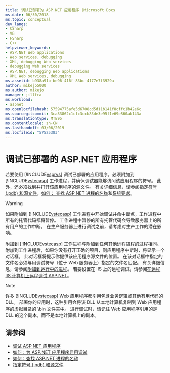 ```yaml
---
title: 调试已部署的 ASP.NET 应用程序 |Microsoft Docs
ms.date: 06/30/2018
ms.topic: conceptual
dev_langs:
- CSharp
- VB
- FSharp
- C++
helpviewer_keywords:
- ASP.NET Web applications
- Web services, debugging
- XML, debugging Web services
- debugging Web services
- ASP.NET, debugging Web applications
- XML Web services, debugging
ms.assetid: b938a91b-be96-416f-83bc-4177e7f3929a
author: mikejo5000
ms.author: mikejo
manager: jillfra
ms.workload:
- aspnet
ms.openlocfilehash: 57594775afe5d6708cd5d11b141f8cffc1b42e6c
ms.sourcegitcommit: 3ca33862c1cfc3ccb83de3e95f1e69e860ab143a
ms.translationtype: MTE95
ms.contentlocale: zh-CN
ms.lasthandoff: 03/06/2019
ms.locfileid: "57525383"
---
```

# <a name="debugging-deployed-aspnet-applications"></a>调试已部署的 ASP.NET 应用程序
若要使用 [!INCLUDE[vsprvs](../code-quality/includes/vsprvs_md.md)] 调试已部署的应用程序，必须附加到 [!INCLUDE[vstecasp](../code-quality/includes/vstecasp_md.md)] 工作进程，并确保调试器能够访问该应用程序的符号。 此外，还必须找到并打开该应用程序的源文件。 有关详细信息，请参阅[指定符号 (.pdb) 和源文件](../debugger/specify-symbol-dot-pdb-and-source-files-in-the-visual-studio-debugger.md)，[如何： 查找 ASP.NET 进程的名称](../debugger/how-to-find-the-name-of-the-aspnet-process.md)和[系统要求](../debugger/aspnet-debugging-system-requirements.md)。

> [!WARNING]
> 如果附加到 [!INCLUDE[vstecasp](../code-quality/includes/vstecasp_md.md)] 工作进程中开始调试并命中断点，工作进程中所有的托管代码都将暂停。 工作进程中暂停的所有托管代码会导致服务器上的所有用户的工作中断。 在生产服务器上进行调试之前，请考虑对生产工作的潜在影响。 

附加到 [!INCLUDE[vstecasp](../code-quality/includes/vstecasp_md.md)] 工作进程与附加到任何其他远程进程的过程相同。 附加到工作进程后，如果你没有打开正确的项目，则应用程序中断时，将显示一个对话框。 此对话框将提示你提供该应用程序源文件的位置。 在该对话框中指定的文件名必须与用调试符号（位于 Web 服务器上）指定的文件名匹配。 有关详细信息，请参阅[附加到运行中的进程](../debugger/attach-to-running-processes-with-the-visual-studio-debugger.md)。 若要设置在 IIS 上的远程调试，请参阅[在远程 IIS 计算机上远程调试 ASP.NET](../debugger/remote-debugging-aspnet-on-a-remote-iis-computer.md)。

> [!NOTE]
>  许多 [!INCLUDE[vstecasp](../code-quality/includes/vstecasp_md.md)] Web 应用程序都引用包含业务逻辑或其他有用代码的 DLL。 部署你的应用时，这种引用会将该 DLL 从本地计算机复制到 Web 应用程序的虚拟目录的 \bin 文件夹中。 进行调试时，请记住 Web 应用程序引用的是 DLL 的这个副本，而不是本地计算机上的副本。

## <a name="see-also"></a>请参阅
- [调试 ASP.NET 应用程序](../debugger/how-to-enable-debugging-for-aspnet-applications.md)
- [如何：为 ASP.NET 应用程序启用调试](../debugger/how-to-enable-debugging-for-aspnet-applications.md)
- [如何：查找 ASP.NET 进程的名称](../debugger/how-to-find-the-name-of-the-aspnet-process.md)
- [指定符号 (.pdb) 和源文件](../debugger/specify-symbol-dot-pdb-and-source-files-in-the-visual-studio-debugger.md)